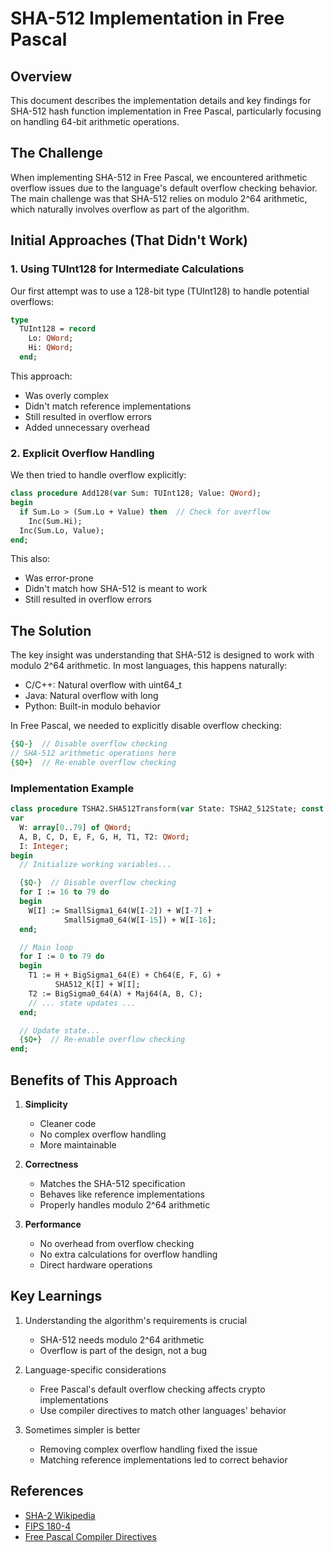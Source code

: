 # SHA-512 Implementation in Free Pascal

## Overview

This document describes the implementation details and key findings for SHA-512 hash function implementation in Free Pascal, particularly focusing on handling 64-bit arithmetic operations.

## The Challenge

When implementing SHA-512 in Free Pascal, we encountered arithmetic overflow issues due to the language's default overflow checking behavior. The main challenge was that SHA-512 relies on modulo 2^64 arithmetic, which naturally involves overflow as part of the algorithm.

## Initial Approaches (That Didn't Work)

### 1. Using TUInt128 for Intermediate Calculations

Our first attempt was to use a 128-bit type (TUInt128) to handle potential overflows:

```pascal
type
  TUInt128 = record
    Lo: QWord;
    Hi: QWord;
  end;
```

This approach:
- Was overly complex
- Didn't match reference implementations
- Still resulted in overflow errors
- Added unnecessary overhead

### 2. Explicit Overflow Handling

We then tried to handle overflow explicitly:

```pascal
class procedure Add128(var Sum: TUInt128; Value: QWord);
begin
  if Sum.Lo > (Sum.Lo + Value) then  // Check for overflow
    Inc(Sum.Hi);
  Inc(Sum.Lo, Value);
end;
```

This also:
- Was error-prone
- Didn't match how SHA-512 is meant to work
- Still resulted in overflow errors

## The Solution

The key insight was understanding that SHA-512 is designed to work with modulo 2^64 arithmetic. In most languages, this happens naturally:

- C/C++: Natural overflow with uint64_t
- Java: Natural overflow with long
- Python: Built-in modulo behavior

In Free Pascal, we needed to explicitly disable overflow checking:

```pascal
{$Q-}  // Disable overflow checking
// SHA-512 arithmetic operations here
{$Q+}  // Re-enable overflow checking
```

### Implementation Example

```pascal
class procedure TSHA2.SHA512Transform(var State: TSHA2_512State; const Block: TSHA2_512Block);
var
  W: array[0..79] of QWord;
  A, B, C, D, E, F, G, H, T1, T2: QWord;
  I: Integer;
begin
  // Initialize working variables...

  {$Q-}  // Disable overflow checking
  for I := 16 to 79 do
  begin
    W[I] := SmallSigma1_64(W[I-2]) + W[I-7] + 
            SmallSigma0_64(W[I-15]) + W[I-16];
  end;

  // Main loop
  for I := 0 to 79 do
  begin
    T1 := H + BigSigma1_64(E) + Ch64(E, F, G) + 
          SHA512_K[I] + W[I];
    T2 := BigSigma0_64(A) + Maj64(A, B, C);
    // ... state updates ...
  end;

  // Update state...
  {$Q+}  // Re-enable overflow checking
end;
```

## Benefits of This Approach

1. **Simplicity**
   - Cleaner code
   - No complex overflow handling
   - More maintainable

2. **Correctness**
   - Matches the SHA-512 specification
   - Behaves like reference implementations
   - Properly handles modulo 2^64 arithmetic

3. **Performance**
   - No overhead from overflow checking
   - No extra calculations for overflow handling
   - Direct hardware operations

## Key Learnings

1. Understanding the algorithm's requirements is crucial
   - SHA-512 needs modulo 2^64 arithmetic
   - Overflow is part of the design, not a bug

2. Language-specific considerations
   - Free Pascal's default overflow checking affects crypto implementations
   - Use compiler directives to match other languages' behavior

3. Sometimes simpler is better
   - Removing complex overflow handling fixed the issue
   - Matching reference implementations led to correct behavior

## References

- [SHA-2 Wikipedia](https://en.wikipedia.org/wiki/SHA-2)
- [FIPS 180-4](https://nvlpubs.nist.gov/nistpubs/FIPS/NIST.FIPS.180-4.pdf)
- [Free Pascal Compiler Directives](https://www.freepascal.org/docs-html/prog/progsu60.html) 